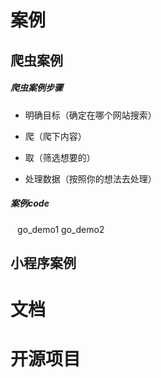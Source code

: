 
# 案例

## 爬虫案例

##### 爬虫案例步骤

* 明确目标（确定在哪个网站搜索）

* 爬（爬下内容）

* 取（筛选想要的）

* 处理数据（按照你的想法去处理）

##### 案例code

  ` `
 go_demo1
 go_demo2
 ` `   


## 小程序案例


# 文档



# 开源项目